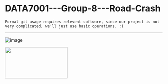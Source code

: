 # DATA7001---Group-8---Road-Crash
`Formal git usage requires relevent software, since our project is not very complicated, we'll just use basic operations. :)`

------
![image](https://user-images.githubusercontent.com/89439984/133027074-072f2ff2-4e59-4282-a2df-5736dd7792d6.png)

<img src="https://user-images.githubusercontent.com/89439984/133027074-072f2ff2-4e59-4282-a2df-5736dd7792d6.png" width="200" height="100" />

